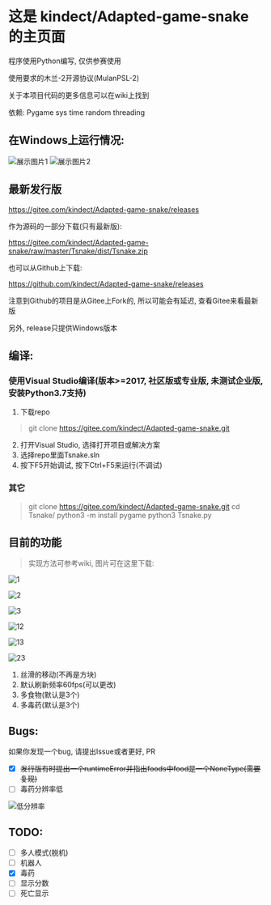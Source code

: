 # 这是 kindect/Adapted-game-snake 的主页面
程序使用Python编写, 仅供参赛使用

使用要求的木兰-2开源协议(MulanPSL-2)

关于本项目代码的更多信息可以在wiki上找到

依赖: Pygame sys time random threading

## 在Windows上运行情况:
![展示图片1](https://images.gitee.com/uploads/images/2020/0802/144029_0eec6591_6537938.png)
![展示图片2](https://images.gitee.com/uploads/images/2020/0802/144046_36e1e283_6537938.png)
## 最新发行版
https://gitee.com/kindect/Adapted-game-snake/releases

作为源码的一部分下载(只有最新版):

https://gitee.com/kindect/Adapted-game-snake/raw/master/Tsnake/dist/Tsnake.zip

也可以从Github上下载:

https://github.com/kindect/Adapted-game-snake/releases

注意到Github的项目是从Gitee上Fork的, 所以可能会有延迟, 查看Gitee来看最新版

另外, release只提供Windows版本

## 编译:
### 使用Visual Studio编译(版本>=2017, 社区版或专业版, 未测试企业版, 安装Python3.7支持)
1. 下载repo
> git clone https://gitee.com/kindect/Adapted-game-snake.git
2. 打开Visual Studio, 选择打开项目或解决方案
3. 选择repo里面Tsnake.sln
4. 按下F5开始调试, 按下Ctrl+F5来运行(不调试)
### 其它
> git clone https://gitee.com/kindect/Adapted-game-snake.git
> cd Tsnake/
> python3 -m install pygame
> python3 Tsnake.py

## 目前的功能
> 实现方法可参考wiki, 图片可在这里下载:

![1](https://gitee.com/kindect/Adapted-game-snake/blob/master/Tsnake/pics/body/1.png)

![2](https://gitee.com/kindect/Adapted-game-snake/blob/master/Tsnake/pics/body/2.png)

![3](https://gitee.com/kindect/Adapted-game-snake/blob/master/Tsnake/pics/body/3.png)

![12](https://gitee.com/kindect/Adapted-game-snake/blob/master/Tsnake/pics/body/12.png)

![13](https://gitee.com/kindect/Adapted-game-snake/blob/master/Tsnake/pics/body/13.png)

![23](https://gitee.com/kindect/Adapted-game-snake/blob/master/Tsnake/pics/body/23.png)

1. 丝滑的移动(不再是方块)
2. 默认刷新频率60fps(可以更改)
3. 多食物(默认是3个)
4. 多毒药(默认是3个)

## Bugs:
如果你发现一个bug, 请提出Issue或者更好, PR
* [x] ~~发行版有时提出一个runtimeError并指出foods中food是一个NoneType(需要复现)~~
* [ ] 毒药分辨率低

![低分辨率](https://images.gitee.com/uploads/images/2020/0802/150242_ec74553b_6537938.png)

## TODO:
* [ ] 多人模式(脱机)
* [ ] 机器人
* [x] 毒药
* [ ] 显示分数
* [ ] 死亡显示